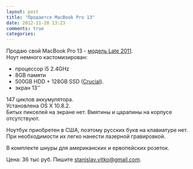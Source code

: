 ```yaml
---
layout: post
title: "Продается MacBook Pro 13"
date: 2012-11-28 13:23
comments: true
categories:
---
```

Продаю свой MacBook Pro 13 - [модель Late 2011](http://store.apple.com/us/configure/MD101LL/A?).  
Ноут немного кастомизирован:

- процессор i5 2.4GHz
- 8GB памяти
- 500GB HDD + 128GB SSD ([Crucial](http://www.crucial.com/store/partspecs.aspx?IMODULE=CT128M4SSD2)).
- экран 13''

147 циклов аккумулятора.  
Установлена OS X 10.8.2.  
Битых пикселей на экране нет. Вмятины и царапины на корпусе отсутствуют.

Ноутбук приобретен в США, поэтому русских букв на клавиатуре нет. При необходимости их легко нанести лазерной гравировкой.

В комплекте шнуры для американских и ервопейских розеток.


Цена: 36 тыс руб. Пишите stanislav.vitko@gmail.com.



